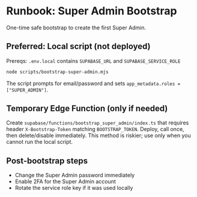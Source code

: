 # Runbook: Super Admin Bootstrap

One-time safe bootstrap to create the first Super Admin.

## Preferred: Local script (not deployed)

Prereqs: `.env.local` contains `SUPABASE_URL` and `SUPABASE_SERVICE_ROLE`

```bash
node scripts/bootstrap-super-admin.mjs
```

The script prompts for email/password and sets `app_metadata.roles = ["SUPER_ADMIN"]`.

## Temporary Edge Function (only if needed)

Create `supabase/functions/bootstrap_super_admin/index.ts` that requires header `X-Bootstrap-Token` matching `BOOTSTRAP_TOKEN`. Deploy, call once, then delete/disable immediately. This method is riskier; use only when you cannot run the local script.

## Post-bootstrap steps
- Change the Super Admin password immediately
- Enable 2FA for the Super Admin account
- Rotate the service role key if it was used locally

